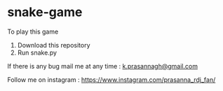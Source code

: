 # snake-game

To play this game
  1) Download this repository 
  2) Run snake.py

If there is any bug mail me at any time : k.prasannagh@gmail.com

Follow me on instagram : https://www.instagram.com/prasanna_rdj_fan/
